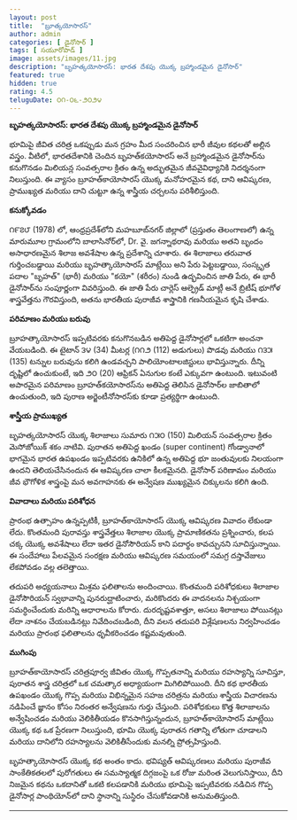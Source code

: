 ```yaml
---
layout: post
title:  "బ్రూత్కయోసారస్"
author: admin
categories: [ డైనోసార్ ]
tags: [ సయూరోపాడ్ ]
image: assets/images/11.jpg
description: "బృహత్కయోసారస్: భారత దేశపు యొక్క బ్రహ్మాండమైన డైనోసార్"
featured: true
hidden: true
rating: 4.5
teluguDate: ౦౧-౦౬-౨౦౨౪
---
```


**బృహత్కయోసారస్: భారత దేశపు యొక్క బ్రహ్మాండమైన డైనోసార్**

భూమిపై జీవిత చరిత్ర ఒకప్పుడు మన గ్రహం మీద సంచరించిన భారీ జీవుల కథలతో అల్లిన వస్త్రం. వీటిలో, భారతదేశానికి చెందిన బృహత్‌కయోసారస్ అనే బ్రహ్మాండమైన డైనోసార్‌ను కనుగొనడం మిలియన్ల సంవత్సరాల క్రితం ఉన్న అద్భుతమైన జీవవైవిధ్యానికి నిదర్శనంగా నిలుస్తుంది. ఈ వ్యాసం బ్రూహత్‌కాయోసారస్ యొక్క మనోహరమైన కథ, దాని ఆవిష్కరణ, ప్రాముఖ్యత మరియు దాని చుట్టూ ఉన్న శాస్త్రీయ చర్చలను పరిశీలిస్తుంది.

**కనుక్కోవడం**

 ౧౯౭౮ (1978) లో, ఆంధ్రప్రదేశ్‌లోని మహబూబ్‌నగర్ జిల్లాలో (ప్రస్తుతం తెలంగాణలో) ఉన్న మారుమూల గ్రామంలోని బాలాసినోర్‌లో, Dr. వై. జగన్నాథరావు మరియు అతని బృందం అసాధారణమైన శిలాజ అవశేషాల ఉన్న  ప్రదేశాన్ని చూశారు. ఈ శిలాజాలు తరువాత గుర్తించబడ్డాయి మరియు బృహత్కాయోసారస్ మాట్లేయి అని పేరు పెట్టబడ్డాయి, సంస్కృత పదాల "బృహత్" (భారీ) మరియు "కయో" (శరీరం) నుండి ఉద్భవించిన జాతి పేరు, ఈ భారీ డైనోసార్‌ను సంపూర్ణంగా వివరిస్తుంది. ఈ జాతి పేరు చార్లెస్ ఆల్ఫ్రెడ్ మాట్లీ అనే బ్రిటీష్ భూగోళ శాస్త్రవేత్తను గౌరవిస్తుంది, అతను భారతీయ పురాజీవ శాస్త్రానికి గణనీయమైన కృషి చేశాడు.

**పరిమాణం మరియు బరువు**

బ్రూహత్కాయోసారస్ ఇప్పటివరకు కనుగొనబడిన అతిపెద్ద డైనోసార్లలో ఒకటిగా అంచనా వేయబడింది. ఈ టైటాన్ ౩౪ (34) మీటర్ల (౧౧౨ (112) అడుగులు) పొడవు మరియు ౧౩౫ (135) టన్నుల బరువును కలిగి ఉండవచ్చని పాలియోంటాలజిస్టులు భావిస్తున్నారు. దీన్ని దృష్టిలో ఉంచుకుంటే, ఇది ౨౦ (20) ఆఫ్రికన్ ఏనుగుల కంటే ఎక్కువగా ఉంటుంది. ఇటువంటి అపారమైన పరిమాణం బ్రూహత్‌కయోసారస్‌ను అతిపెద్ద తెలిసిన డైనోసార్‌ల జాబితాలో ఉంచుతుంది, ఇది పురాణ అర్జెంటీనోసారస్‌కు కూడా ప్రత్యర్థిగా ఉంటుంది.

**శాస్త్రీయ ప్రాముఖ్యత**

బృహత్కయోసారస్ యొక్క శిలాజాలు సుమారు ౧౫౦ (150) మిలియన్ సంవత్సరాల క్రితం మెసోజోయిక్ శకం నాటివి. పురాతన అతిపెద్ద ఖండం (super continent) గోండ్వానాలో భాగమైన భారత ఉపఖండం ఇప్పటివరకు ఉనికిలో ఉన్న అతిపెద్ద భూ జంతువులకు నిలయంగా ఉందని తెలియచేసినందున ఈ ఆవిష్కరణ చాలా కీలకమైనది. డైనోసార్ పరిణామం మరియు జీవ భౌగోళిక శాస్త్రంపై మన అవగాహనకు ఈ అన్వేషణ ముఖ్యమైన చిక్కులను కలిగి ఉంది.

**వివాదాలు మరియు పరిశోధన**

ప్రారంభ ఉత్సాహం ఉన్నప్పటికీ, బ్రూహత్‌కాయోసారస్ యొక్క ఆవిష్కరణ వివాదం లేకుండా లేదు. కొంతమంది పురావస్తు శాస్త్రవేత్తలు శిలాజాల యొక్క ప్రామాణికతను ప్రశ్నించారు, కలప చక్క యొక్క అవశేషాలు లేదా ఇతర డైనోసౌరియన్ కాని పదార్థం కావచ్చునని సూచిస్తున్నాయి. ఈ సందేహాలు పేలవమైన సంరక్షణ మరియు ఆవిష్కరణ సమయంలో సమగ్ర దస్తావేజులు లేకపోవడం వల్ల తలెత్తాయి.

తదుపరి అధ్యయనాలు మిశ్రమ ఫలితాలను అందించాయి. కొంతమంది పరిశోధకులు శిలాజాల డైనోసౌరియన్ స్వభావాన్ని పునరుద్ఘాటించారు, మరికొందరు ఈ వాదనలను నిశ్చయంగా సమర్ధించేందుకు మరిన్ని ఆధారాలను కోరారు. దురదృష్టవశాత్తూ, అసలు శిలాజాలు పోయినట్లు లేదా నాశనం చేయబడినట్లు నివేదించబడింది, దీని వలన తదుపరి విశ్లేషణలను నిర్వహించడం మరియు ప్రారంభ ఫలితాలను ధృవీకరించడం కష్టమవుతుంది.

**ముగింపు**

బ్రూహత్‌కాయోసారస్ చరిత్రపూర్వ జీవితం యొక్క గొప్పతనాన్ని మరియు రహస్యాన్ని సూచిస్తూ, పురాతన శాస్త్ర చరిత్రలో ఒక చమత్కార అధ్యాయంగా మిగిలిపోయింది. దీని కథ భారతీయ ఉపఖండం యొక్క గొప్ప మరియు విభిన్నమైన సహజ చరిత్రను మరియు శాస్త్రీయ విచారణను నడిపించే జ్ఞానం కోసం నిరంతర అన్వేషణను గుర్తు చేస్తుంది. పరిశోధకులు కొత్త శిలాజాలను అన్వేషించడం మరియు వెలికితీయడం కొనసాగిస్తున్నందున, బ్రూహత్‌కాయోసారస్ మాట్లేయి యొక్క కథ ఒక ప్రేరణగా నిలుస్తుంది, భూమి యొక్క పురాతన గతాన్ని లోతుగా చూడాలని మరియు దానిలోని రహస్యాలను వెలికితీసేందుకు మనల్ని ప్రోత్సహిస్తుంది.

బృహత్కాయోసారస్ యొక్క కథ అంతం కాదు. భవిష్యత్ ఆవిష్కరణలు మరియు పురాజీవ సాంకేతికతలలో పురోగతులు ఈ సమస్యాత్మక దిగ్గజంపై ఒక రోజు మరింత వెలుగునిస్తాయి, దీని నిజమైన కథను ఒకదానితో ఒకటి కలపడానికి మరియు భూమిపై ఇప్పటివరకు నడిచిన గొప్ప డైనోసార్ల పాంథియోన్‌లో దాని స్థానాన్ని సుస్థిరం చేసుకోవడానికి అనుమతిస్తుంది.

----